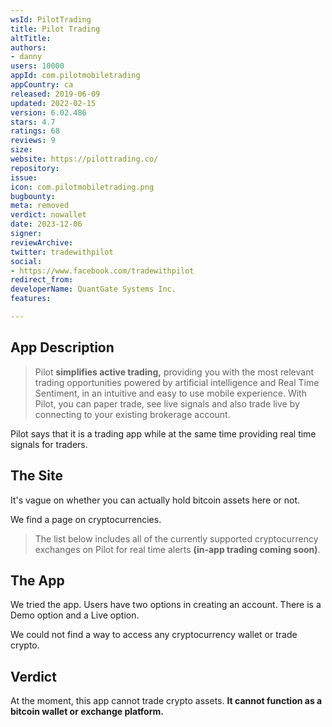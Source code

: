 ```yaml
---
wsId: PilotTrading
title: Pilot Trading
altTitle: 
authors:
- danny
users: 10000
appId: com.pilotmobiletrading
appCountry: ca
released: 2019-06-09
updated: 2022-02-15
version: 6.02.486
stars: 4.7
ratings: 68
reviews: 9
size: 
website: https://pilottrading.co/
repository: 
issue: 
icon: com.pilotmobiletrading.png
bugbounty: 
meta: removed
verdict: nowallet
date: 2023-12-06
signer: 
reviewArchive: 
twitter: tradewithpilot
social:
- https://www.facebook.com/tradewithpilot
redirect_from: 
developerName: QuantGate Systems Inc.
features: 

---
```


## App Description

> Pilot **simplifies active trading,** providing you with the most relevant trading opportunities powered by artificial intelligence and Real Time Sentiment, in an intuitive and easy to use mobile experience. With Pilot, you can paper trade, see live signals and also trade live by connecting to your existing brokerage account.

Pilot says that it is a trading app while at the same time providing real time signals for traders.

## The Site

It's vague on whether you can actually hold bitcoin assets here or not.

We find a page on cryptocurrencies.

> The list below includes all of the currently supported cryptocurrency exchanges on Pilot for real time alerts **(in-app trading coming soon)**. 

## The App

We tried the app. Users have two options in creating an account. There is a Demo option and a Live option.

We could not find a way to access any cryptocurrency wallet or trade crypto.

## Verdict

At the moment, this app cannot trade crypto assets. **It cannot function as a bitcoin wallet or exchange platform.**
